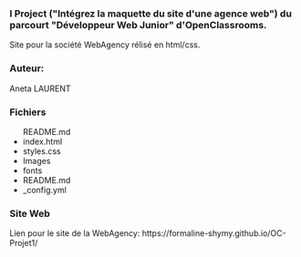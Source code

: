 <h3>I Project ("Intégrez la maquette du site d'une agence web") du parcourt "Développeur Web Junior" d'OpenClassrooms.</h3>
<p>Site pour la société WebAgency rélisé en html/css.<p>

<h3>Auteur:</h3>
Aneta LAURENT

<h3>Fichiers</h3>
<ul>README.md
  <li>index.html</li>
  <li>styles.css</li>
  <li>Images</li>
  <li>fonts</li>
  <li>README.md</li>	
  <li>_config.yml</li>

</ul>

<h3>Site Web</h3>
Lien pour le site de la WebAgency: https://formaline-shymy.github.io/OC-Projet1/


